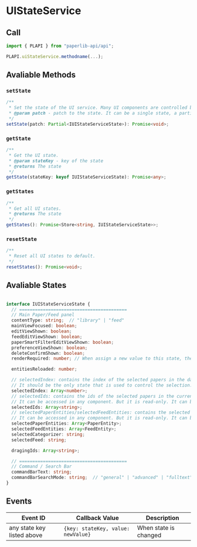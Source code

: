 # UIStateService

## Call

```typescript
import { PLAPI } from "paperlib-api/api";

PLAPI.uiStateService.methodname(...);
```

## Avaliable Methods

### `setState`

```typescript
/**
 * Set the state of the UI service. Many UI components are controlled by the UI states.
 * @param patch - patch to the state. It can be a single state, a partial state or a full state.
 */
setState(patch: Partial<IUIStateServiceState>): Promise<void>;
```

### `getState`

```typescript
/**
 * Get the UI state.
 * @param stateKey - key of the state
 * @returns The state
 */
getState(stateKey: keyof IUIStateServiceState): Promise<any>;
```

### `getStates`

```typescript
/**
 * Get all UI states.
 * @returns The state
 */
getStates(): Promise<Store<string, IUIStateServiceState>>;
```

### `resetState`

```typescript
/**
 * Reset all UI states to default.
 */
resetStates(): Promise<void>;
```

## Avaliable States

```typescript

interface IUIStateServiceState {
  // =========================================
  // Main Paper/Feed panel
  contentType: string;  // "library" | "feed"
  mainViewFocused: boolean;
  editViewShown: boolean;
  feedEditViewShown: boolean;
  paperSmartFilterEditViewShown: boolean;
  preferenceViewShown: boolean;
  deleteConfirmShown: boolean;
  renderRequired: number; // When assign a new value to this state, the rendering of some components, such as the PDF preview, will be triggered.

  entitiesReloaded: number;

  // selectedIndex: contains the index of the selected papers in the dataview.
  // It should be the only state that is used to control the selection.
  selectedIndex: Array<number>;
  // selectedIds: contains the ids of the selected papers in the current dataview.
  // It can be accessed in any component. But it is read-only. It can be only changed by the event listener of selectedIndex in the dataview.
  selectedIds: Array<string>;
  // selectedPaperEntities/selectedFeedEntities: contains the selected paper/feed entities in the current dataview.
  // It can be accessed in any component. But it is read-only. It can be only changed by the event listener of selectedIndex in the dataview.
  selectedPaperEntities: Array<PaperEntity>;
  selectedFeedEntities: Array<FeedEntity>;
  selectedCategorizer: string;
  selectedFeed: string;

  dragingIds: Array<string>;

  // =========================================
  // Command / Search Bar
  commandBarText: string;
  commandBarSearchMode: string;  // "general" | "advanced" | "fulltext"
}

```

## Events

| Event ID | Callback Value | Description |
| --- | --- | --- |
| any state key listed above | `{key: stateKey, value: newValue}` | When state is changed |

